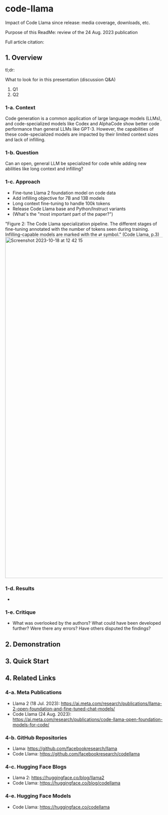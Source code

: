 # code-llama
Impact of Code Llama since release: media coverage, downloads, etc.

Purpose of this ReadMe: review of the 24 Aug. 2023 publication

Full article citation: 

## 1. Overview
tl;dr: 

What to look for in this presentation (discussion Q&A)
1. Q1
2. Q2

### 1-a. Context
Code generation is a common application of large language models (LLMs), and code-specialized models like Codex and AlphaCode show better code performance than general LLMs like GPT-3. However, the capabilities of these code-specialized models are impacted by their limited context sizes and lack of infilling.

### 1-b. Question
Can an open, general LLM be specialized for code while adding new abilities like long context and infilling?

### 1-c. Approach
* Fine-tune Llama 2 foundation model on code data
* Add infilling objective for 7B and 13B models
* Long context fine-tuning to handle 100k tokens
* Release Code Llama base and Python/Instruct variants
* (What's the "most important part of the paper?")

"Figure 2: The Code Llama specialization pipeline. The different stages of fine-tuning annotated with the number of tokens seen during training. Infilling-capable models are marked with the ⇄ symbol." (Code Llama, p.3)
    <img width="1090" alt="Screenshot 2023-10-18 at 12 42 15" src="https://github.com/sadkowsk/code-llama/assets/143565317/78775c6e-95df-4f97-9311-53f0a0033510">

### 1-d. Results
* 

### 1-e. Critique
* What was overlooked by the authors? What could have been developed further? Were there any errors? Have others disputed the findings?

## 2. Demonstration

## 3. Quick Start

## 4. Related Links
### 4-a. Meta Publications
* Llama 2 (18 Jul. 2023): https://ai.meta.com/research/publications/llama-2-open-foundation-and-fine-tuned-chat-models/
* Code Llama (24 Aug. 2023): https://ai.meta.com/research/publications/code-llama-open-foundation-models-for-code/
### 4-b. GitHub Repositories
* Llama: https://github.com/facebookresearch/llama
* Code Llama: https://github.com/facebookresearch/codellama
### 4-c. Hugging Face Blogs
* Llama 2: https://huggingface.co/blog/llama2
* Code Llama: https://huggingface.co/blog/codellama
### 4-e. Hugging Face Models
* Code Llama: https://huggingface.co/codellama
